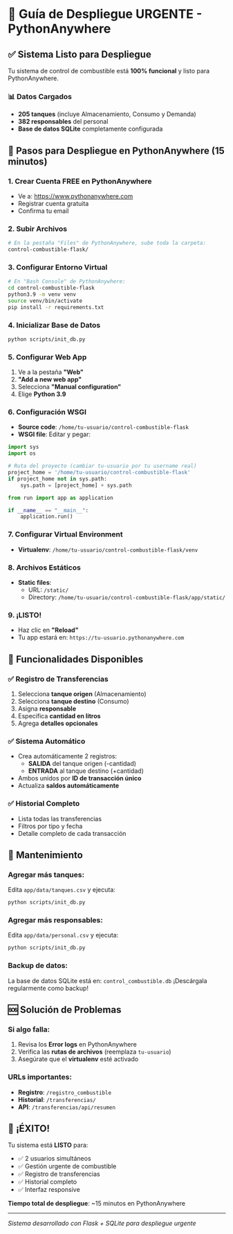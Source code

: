 # 🚀 Guía de Despliegue URGENTE - PythonAnywhere

## ✅ Sistema Listo para Despliegue

Tu sistema de control de combustible está **100% funcional** y listo para PythonAnywhere. 

### 📊 Datos Cargados
- **205 tanques** (incluye Almacenamiento, Consumo y Demanda)
- **382 responsables** del personal
- **Base de datos SQLite** completamente configurada

## 🚀 Pasos para Despliegue en PythonAnywhere (15 minutos)

### 1. Crear Cuenta FREE en PythonAnywhere
- Ve a: https://www.pythonanywhere.com
- Registrar cuenta gratuita
- Confirma tu email

### 2. Subir Archivos
```bash
# En la pestaña "Files" de PythonAnywhere, sube toda la carpeta:
control-combustible-flask/
```

### 3. Configurar Entorno Virtual
```bash
# En "Bash Console" de PythonAnywhere:
cd control-combustible-flask
python3.9 -m venv venv
source venv/bin/activate
pip install -r requirements.txt
```

### 4. Inicializar Base de Datos
```bash
python scripts/init_db.py
```

### 5. Configurar Web App
1. Ve a la pestaña **"Web"**
2. **"Add a new web app"**
3. Selecciona **"Manual configuration"**
4. Elige **Python 3.9**

### 6. Configuración WSGI
- **Source code**: `/home/tu-usuario/control-combustible-flask`
- **WSGI file**: Editar y pegar:

```python
import sys
import os

# Ruta del proyecto (cambiar tu-usuario por tu username real)
project_home = '/home/tu-usuario/control-combustible-flask'
if project_home not in sys.path:
    sys.path = [project_home] + sys.path

from run import app as application

if __name__ == "__main__":
    application.run()
```

### 7. Configurar Virtual Environment
- **Virtualenv**: `/home/tu-usuario/control-combustible-flask/venv`

### 8. Archivos Estáticos
- **Static files**: 
  - URL: `/static/`
  - Directory: `/home/tu-usuario/control-combustible-flask/app/static/`

### 9. ¡LISTO! 
- Haz clic en **"Reload"**
- Tu app estará en: `https://tu-usuario.pythonanywhere.com`

## 🎯 Funcionalidades Disponibles

### ✅ Registro de Transferencias
1. Selecciona **tanque origen** (Almacenamiento)
2. Selecciona **tanque destino** (Consumo)  
3. Asigna **responsable**
4. Especifica **cantidad en litros**
5. Agrega **detalles opcionales**

### ✅ Sistema Automático
- Crea automáticamente 2 registros:
  - **SALIDA** del tanque origen (-cantidad)
  - **ENTRADA** al tanque destino (+cantidad)
- Ambos unidos por **ID de transacción único**
- Actualiza **saldos automáticamente**

### ✅ Historial Completo
- Lista todas las transferencias
- Filtros por tipo y fecha
- Detalle completo de cada transacción

## 🔧 Mantenimiento

### Agregar más tanques:
Edita `app/data/tanques.csv` y ejecuta:
```bash
python scripts/init_db.py
```

### Agregar más responsables:
Edita `app/data/personal.csv` y ejecuta:
```bash
python scripts/init_db.py
```

### Backup de datos:
La base de datos SQLite está en: `control_combustible.db`
¡Descárgala regularmente como backup!

## 🆘 Solución de Problemas

### Si algo falla:
1. Revisa los **Error logs** en PythonAnywhere
2. Verifica las **rutas de archivos** (reemplaza `tu-usuario`)
3. Asegúrate que el **virtualenv** esté activado

### URLs importantes:
- **Registro**: `/registro_combustible`
- **Historial**: `/transferencias/`
- **API**: `/transferencias/api/resumen`

## 🎉 ¡ÉXITO!

Tu sistema está **LISTO** para:
- ✅ 2 usuarios simultáneos
- ✅ Gestión urgente de combustible  
- ✅ Registro de transferencias
- ✅ Historial completo
- ✅ Interfaz responsive

**Tiempo total de despliegue**: ~15 minutos en PythonAnywhere

---
*Sistema desarrollado con Flask + SQLite para despliegue urgente*

